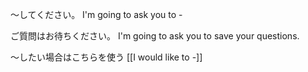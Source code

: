～してください。
I'm going to ask you to -

ご質問はお待ちください。
I'm going to ask you to save your questions.


～したい場合はこちらを使う
[[I would like to -]] 

